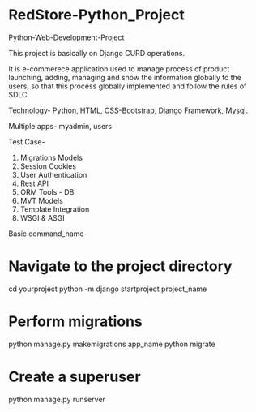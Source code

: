 # RedStore-Python_Project
Python-Web-Development-Project


This project is basically on Django CURD operations.

It is e-commerece application used to manage process of product launching, adding, managing and show the information globally to the users, so that this process globally implemented and follow the rules of SDLC.

Technology- Python, HTML, CSS-Bootstrap, Django Framework, Mysql.

Multiple apps- myadmin, users


Test Case-

1. Migrations Models
2. Session Cookies
3. User Authentication
4. Rest API
5. ORM Tools - DB
6. MVT Models
7. Template Integration
8. WSGI & ASGI

Basic command_name-

# Navigate to the project directory
cd yourproject
python -m django startproject project_name

# Perform migrations
python manage.py makemigrations app_name
python migrate

# Create a superuser
python manage.py runserver

